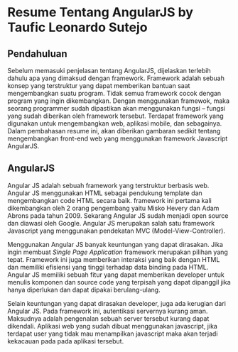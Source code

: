 # Resume Tentang AngularJS by Taufic Leonardo Sutejo

## Pendahuluan
Sebelum memasuki penjelasan tentang AngularJS, dijelaskan terlebih dahulu apa yang dimaksud dengan framework. Framework adalah sebuah konsep yang terstruktur yang dapat memberikan bantuan saat mengembangkan suatu program. Tidak semua framework cocok dengan program yang ingin dikembangkan. Dengan menggunakan framewok, maka seorang programmer sudah dipastikan akan menggunakan fungsi – fungsi yang sudah diberikan oleh framework tersebut. Terdapat framework yang digunakan untuk mengembangkan web, aplikasi mobile, dan sebagainya. Dalam pembahasan resume ini, akan diberikan gambaran sedikit tentang mengembangkan front-end web yang menggunakan framework Javascript AngularJS.

## AngularJS
Angular JS adalah sebuah framework yang terstruktur berbasis web. Angular JS menggunakan HTML sebagai pendukung template dan mengembangkan code HTML secara baik. framework ini pertama kali dikembangkan oleh 2 orang pengembang yaitu Misko Hevery dan Adam Abrons pada tahun 2009. Sekarang Angular JS sudah menjadi open source dan diawasi oleh Google. Angular JS merupakan salah satu framework Javascript yang menggunakan pendekatan MVC (Model-View-Controller).

Menggunakan Angular JS banyak keuntungan yang dapat dirasakan. Jika ingin membuat _Single Page Application_ framework merupakan pilihan yang tepat. Framework ini juga memberikan interaksi yang baik dengan HTML dan memiliki efisiensi yang tinggi terhadap data binding pada HTML. Angular JS memiliki sebuah fitur yang dapat memberikan developer untuk menulis komponen dan source code yang terpisah yang dapat dipanggil jika hanya diperlukan dan dapat dipakai berulang-ulang.

Selain keuntungan yang dapat dirasakan developer, juga ada kerugian dari Angular JS. Pada framework ini, autentikasi servernya kurang aman. Maksudnya adalah pengenalan sebuah server tersebut kurang dapat dikendali. Aplikasi web yang sudah dibuat menggunakan javascript, jika terdapat user yang tidak mau menampilkan javascript maka akan terjadi kekacauan pada pada aplikasi tersebut.
